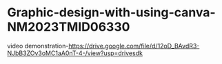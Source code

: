 # Graphic-design-with-using-canva-NM2023TMID06330
video demonstration-https://drive.google.com/file/d/12oD_BAvdR3-NJbB3ZOv3oMC1aA0nT-4-/view?usp=drivesdk
